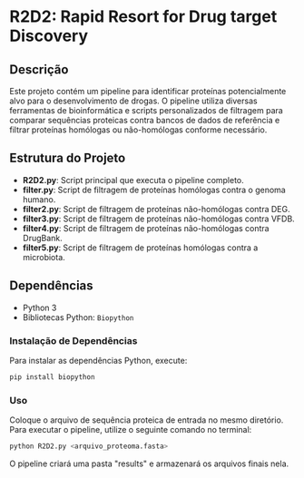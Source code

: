 # R2D2: Rapid Resort for Drug target Discovery

## Descrição

Este projeto contém um pipeline para identificar proteínas potencialmente alvo para o desenvolvimento de drogas. O pipeline utiliza diversas ferramentas de bioinformática e scripts personalizados de filtragem para comparar sequências proteicas contra bancos de dados de referência e filtrar proteínas homólogas ou não-homólogas conforme necessário.

## Estrutura do Projeto

- **R2D2.py**: Script principal que executa o pipeline completo.
- **filter.py**: Script de filtragem de proteínas homólogas contra o genoma humano.
- **filter2.py**: Script de filtragem de proteínas não-homólogas contra DEG.
- **filter3.py**: Script de filtragem de proteínas não-homólogas contra VFDB.
- **filter4.py**: Script de filtragem de proteínas não-homólogas contra DrugBank.
- **filter5.py**: Script de filtragem de proteínas homólogas contra a microbiota.

## Dependências

- Python 3
- Bibliotecas Python: `Biopython`

### Instalação de Dependências

Para instalar as dependências Python, execute:
```bash
pip install biopython
```

### Uso
Coloque o arquivo de sequência proteica de entrada no mesmo diretório.
Para executar o pipeline, utilize o seguinte comando no terminal:

```bash
python R2D2.py <arquivo_proteoma.fasta>
```

O pipeline criará uma pasta "results" e armazenará os arquivos finais nela.
